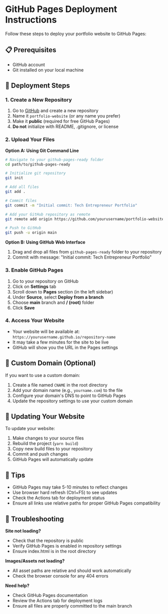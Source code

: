 # GitHub Pages Deployment Instructions

Follow these steps to deploy your portfolio website to GitHub Pages:

## 📋 Prerequisites

- GitHub account
- Git installed on your local machine

## 🚀 Deployment Steps

### 1. Create a New Repository

1. Go to [GitHub](https://github.com) and create a new repository
2. Name it `portfolio-website` (or any name you prefer)
3. Make it **public** (required for free GitHub Pages)
4. **Do not** initialize with README, .gitignore, or license

### 2. Upload Your Files

**Option A: Using Git Command Line**

```bash
# Navigate to your github-pages-ready folder
cd path/to/github-pages-ready

# Initialize git repository
git init

# Add all files
git add .

# Commit files
git commit -m "Initial commit: Tech Entrepreneur Portfolio"

# Add your GitHub repository as remote
git remote add origin https://github.com/yourusername/portfolio-website.git

# Push to GitHub
git push -u origin main
```

**Option B: Using GitHub Web Interface**

1. Drag and drop all files from `github-pages-ready` folder to your repository
2. Commit with message: "Initial commit: Tech Entrepreneur Portfolio"

### 3. Enable GitHub Pages

1. Go to your repository on GitHub
2. Click on **Settings** tab
3. Scroll down to **Pages** section (in the left sidebar)
4. Under **Source**, select **Deploy from a branch**
5. Choose **main** branch and **/ (root)** folder
6. Click **Save**

### 4. Access Your Website

- Your website will be available at: `https://yourusername.github.io/repository-name`
- It may take a few minutes for the site to be live
- GitHub will show you the URL in the Pages settings

## 🔧 Custom Domain (Optional)

If you want to use a custom domain:

1. Create a file named `CNAME` in the root directory
2. Add your domain name (e.g., `yourname.com`) to the file
3. Configure your domain's DNS to point to GitHub Pages
4. Update the repository settings to use your custom domain

## 📝 Updating Your Website

To update your website:

1. Make changes to your source files
2. Rebuild the project (`yarn build`)
3. Copy new build files to your repository
4. Commit and push changes
5. GitHub Pages will automatically update

## 🌟 Tips

- GitHub Pages may take 5-10 minutes to reflect changes
- Use browser hard refresh (Ctrl+F5) to see updates
- Check the Actions tab for deployment status
- Ensure all links use relative paths for proper GitHub Pages compatibility

## 🐛 Troubleshooting

**Site not loading?**
- Check that the repository is public
- Verify GitHub Pages is enabled in repository settings
- Ensure index.html is in the root directory

**Images/Assets not loading?**
- All asset paths are relative and should work automatically
- Check the browser console for any 404 errors

**Need help?**
- Check GitHub Pages documentation
- Review the Actions tab for deployment logs
- Ensure all files are properly committed to the main branch